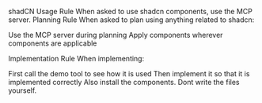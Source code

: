shadCN Usage Rule
When asked to use shadcn components, use the MCP server.
Planning Rule
When asked to plan using anything related to shadcn:

Use the MCP server during planning
Apply components wherever components are applicable

Implementation Rule
When implementing:

First call the demo tool to see how it is used
Then implement it so that it is implemented correctly
Also install the components. Dont write the files yourself.